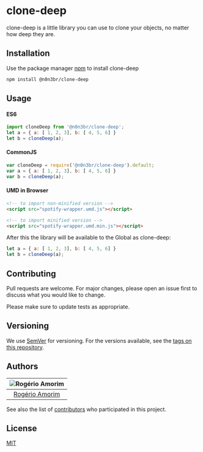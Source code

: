 # clone-deep

clone-deep is a little library you can use to clone your objects, no matter how deep they are.

## Installation

Use the package manager [npm](https://www.npmjs.com/) to install clone-deep

```bash
npm install @n0n3br/clone-deep
```

## Usage

####  ES6

```javascript
import cloneDeep from '@n0n3br/clone-deep';
let a = { a: [ 1, 2, 3], b: [ 4, 5, 6] }
let b = cloneDeep(a);
```

#### CommonJS

```javascript
var cloneDeep = require('@n0n3br/clone-deep').default;
var a = { a: [ 1, 2, 3], b: [ 4, 5, 6] }
var b = cloneDeep(a);
```

#### UMD in Browser
```html
<!-- to import non-minified version -->
<script src="spotify-wrapper.umd.js"></script>

<!-- to import minified version -->
<script src="spotify-wrapper.umd.min.js"></script>
```
After this the library will be available to the Global as clone-deep:
```javascript
let a = { a: [ 1, 2, 3], b: [ 4, 5, 6] }
let b = cloneDeep(a);
```

## Contributing
Pull requests are welcome. For major changes, please open an issue first to discuss what you would like to change.

Please make sure to update tests as appropriate.

## Versioning
We use [SemVer](http://semver.org/) for versioning. For the versions available, see the [tags on this repository](https://github.com/your/project/tags).

## Authors

| ![Rogério Amorim](https://avatars2.githubusercontent.com/u/371808?s=100&v=4)|
|:---------------------:|
|  [Rogério Amorim](https://github.com/n0n3br)   |

See also the list of [contributors](https://github.com/n0n3br/clone-deep/graphs/contributors) who participated in this project.

## License
[MIT](https://choosealicense.com/licenses/mit/)